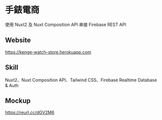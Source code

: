 # 手錶電商

使用 Nuxt2 及 Nuxt Composition API 串接 Firebase REST API

## Website

https://kenge-watch-store.herokuapp.com

## Skill

Nuxt2、Nuxt Composition API、Tailwind CSS、Firebase Realtime Database & Auth

## Mockup

https://reurl.cc/dGV2M6

